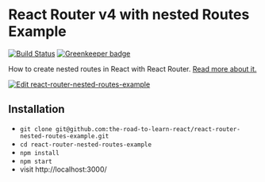 # React Router v4 with nested Routes Example

[![Build Status](https://travis-ci.org/the-road-to-learn-react/react-router-nested-routes-example.svg?branch=master)](https://travis-ci.org/the-road-to-learn-react/react-router-nested-routes-example) [![Greenkeeper badge](https://badges.greenkeeper.io/the-road-to-learn-react/react-router-nested-routes-example.svg)](https://greenkeeper.io/)

How to create nested routes in React with React Router. [Read more about it.](https://robinwieruch.de/react-router-nested-routes)

[![Edit react-router-nested-routes-example](https://codesandbox.io/static/img/play-codesandbox.svg)](https://codesandbox.io/s/github/the-road-to-learn-react/react-router-nested-routes-example/tree/master/?fontsize=14)

## Installation

- `git clone git@github.com:the-road-to-learn-react/react-router-nested-routes-example.git`
- `cd react-router-nested-routes-example`
- `npm install`
- `npm start`
- visit http://localhost:3000/
